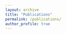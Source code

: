 ```yaml
---
layout: archive
title: "Publications"
permalink: /publications/
author_profile: true
---
```



<style type="text/css"> .bibbase_note { color: blue;} .note { color: green; font-style: italic; } </style> <script src="https://bibbase.org/show?bib=https://raw.githubusercontent.com/davilac/davilac.github.io/master/files/biblio.bib&jsonp=1&css=https://raw.githubusercontent.com/davilac/davilac.github.io/master/files/bibbase.css&group0=custom_type&folding=0&nocache=1"></script>

